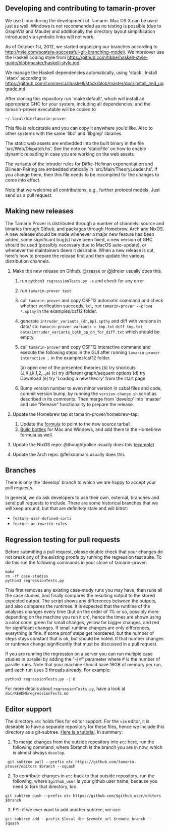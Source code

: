 Developing and contributing to tamarin-prover
---------------------------------------------

We use Linux during the development of Tamarin. Mac OS X can be used
just as well. Windows is not recommended as no testing is possible
(due to GraphViz and Maude) and additionally the directory layout
simplification introduced via symbolic links will not work.

As of October 1st, 2012, we started organizing our branches according to
http://nvie.com/posts/a-successful-git-branching-model/.
We moreover use the Haskell coding style from
https://github.com/tibbe/haskell-style-guide/blob/master/haskell-style.md.

We manage the Haskell dependencies automatically, using
'stack'. Install 'stack' according to
https://github.com/commercialhaskell/stack/blob/master/doc/install_and_upgrade.md

After cloning this repository run 'make default', which will install an
appropriate GHC for your system, including all dependencies, and the
tamarin-prover executable will be copied to

    ~/.local/bin/tamarin-prover

This file is relocatable and you can copy it anywhere you'd like. Also to
other systems with the same 'libc' and 'libgmp' libraries.

The static web assets are embedded into the built binary in the file
'src/Web/Dispatch.hs'. See the note on 'staticFile' on how to enable dynamic
reloading in case you are working on the web assets.

The variants of the intruder rules for Diffie-Hellman exponentiation and
Bilinear-Pairing are embedded statically in 'src/Main/TheoryLoader.hs'. If you
change them, then this file needs to be recompiled for the changes to come
into effect.

Note that we welcome all contributions, e.g., further protocol models. Just
send us a pull request.


Making new releases
-------------------

The Tamarin Prover is distributed through a number of channels: source and binaries through Github, and packages through Homebrew, Arch and NixOS. A new release should be made whenever a major new feature has been added, some significant bug(s) have been fixed, a new version of GHC should be used (possibly necessary due to MacOS auto-update), or whenever the maintainers deem it desirable. When a new release is cut, here's how to prepare the release first and then update the various distribution channels.

1. Make the new release on Github. @rsasse or @jdreier usually does this.

   1. run `python3 regressionTests.py -s` and check for any error

   2. run `tamarin-prover test`

   3. call `tamarin-prover` and copy CSF'12 automatic command and
      check whether verification succeeds, i.e., run
      `tamarin-prover --prove *.spthy`
      in the examples/csf12 folder.

   4. generate `intruder_variants_{dh,bp}.spthy` and diff with versions
      in data/ so:
      `tamarin-prover variants > tmp.txt`
      `diff tmp.txt data/intruder_variants_both_bp_dh_for_diff.txt`
      which should be empty.

   5. call `tamarin-prover` and copy CSF'12 interactive command and
      execute the following steps in the GUI after running
      `tamarin-prover interactive .`
      in the examples/csf12 folder.

        (a) open one of the presented theories
        (b) try shortcuts (J,K,j,k,1,2,..,a)
        (c) try different graph/sequent options
        (d) try Download
        (e) try 'Loading a new theory' from the start page

   6. Bump version number to even minor version in cabal files and code,
      commit version bump, by running the `version-change.sh` script as
      described in its comments. Then merge from 'develop' into 'master'
      and use "Release" functionality to prepare the release.


2. Update the Homebrew tap at tamarin-prover/homebrew-tap:
   1. Update the [formula](https://github.com/tamarin-prover/homebrew-tap/blob/master/Formula/tamarin-prover.rb) to point to the new source tarball.
   2. [Build bottles](https://github.com/tamarin-prover/homebrew-tap#building-bottles) for Mac and Windows, and add them to the Homebrew formula as well.
3. Update the NixOS repo: @thoughtpolice usually does this ([example](https://github.com/NixOS/nixpkgs/commit/04002e2b7186c166af87c20da7a7ceb8c0edb021))
4. Update the Arch repo: @felixonmars usually does this


Branches
--------

There is only the 'develop' branch to which we are happy to accept your pull requests.

In general, we do ask developers to use their own, external, branches
and send pull requests to include. There are some historical branches
that we will keep around, but that are definitely stale and will
bitrot:

  - `feature-user-defined-sorts`
  - `feature-ac-rewrite-rules`

Regression testing for pull requests
------------------------------------

Before submitting a pull request, please double check that your changes do not break any of the existing proofs by running the regression test suite. To do this run the following commands in your clone of tamarin-prover:

```
make
rm -rf case-studies
python3 regressionTests.py
```

This first removes any existing case-study runs you may have, then runs all the case studies, and finally compares the resulting output to the stored expected output. The script shows any differences between the outputs, and also compares the runtimes. It is expected that the runtime of the analyses changes every time (but on the order of 1% or so, possibly more depending on the machine you run it on), hence the times are shown using a color code: green for small changes, yellow for bigger changes, and red for significant changes. If small runtime changes are only differences, everything is fine. If some proof steps get reordered, but the number of steps stays constant that is ok, but should be noted. If that number changes or runtimes change significantly that must be discussed in a pull request.

If you are running the regression on a server you can run multiple case studies in parallel by adding the "-j #" parameter where # is the number of parallel runs. Note that your machine should have 16GB of memory per run, and each run uses 3 threads already. For example:

```
python3 regressionTests.py -j 6
```

For more details about `regressionTests.py`, have a look at `doc/READMEregressionTests.md`


Editor support
--------------

The directory `etc` holds files for editor support. For the `vim` editor, it is
desirable to have a separate repository for these files, hence we include this
directory as a git-subtree. [Here is
a tutorial](https://www.atlassian.com/git/tutorials/git-subtree). In summary:

1. To merge changes from the outside  repository into `etc` here, run the
   following command, where $branch is the branch you are in now, which is
   almost always `develop`.
```
 git subtree pull --prefix etc https://github.com/tamarin-prover/editors $branch --squash
```

2. To contribute changes in `etc` back to that outside repository, run the
   following, where `$github_user` is your github user name, because you need
   to fork that directory, too.
```
git subtree push --prefix etc https://github.com/$github_user/editors $branch
```

3. FYI: if we ever want to add another subtree, we use:
```
git subtree add --prefix $local_dir $remote_url $remote_branch --squash
```
